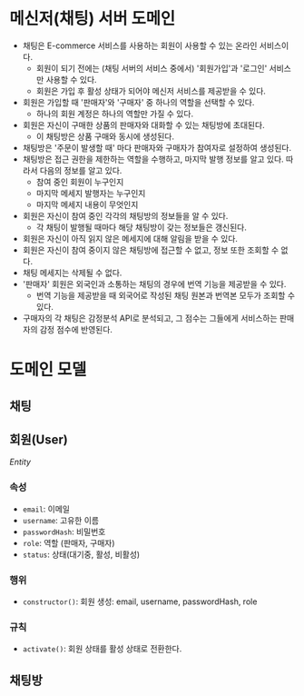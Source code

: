 # 메신저(채팅) 서버 도메인
- 채팅은 E-commerce 서비스를 사용하는 회원이 사용할 수 있는 온라인 서비스이다.
  - 회원이 되기 전에는 (채팅 서버의 서비스 중에서) '회원가입'과 '로그인' 서비스만 사용할 수 있다.
  - 회원은 가입 후 활성 상태가 되어야 메신저 서비스를 제공받을 수 있다. 
- 회원은 가입할 때 '판매자'와 '구매자' 중 하나의 역할을 선택할 수 있다.
  - 하나의 회원 계정은 하나의 역할만 가질 수 있다.
- 회원은 자신이 구매한 상품의 판매자와 대화할 수 있는 채팅방에 초대된다.
  - 이 채팅방은 상품 구매와 동시에 생성된다.
- 채팅방은 '주문이 발생할 때' 마다 판매자와 구매자가 참여자로 설정하여 생성된다.
- 채팅방은 접근 권한을 제한하는 역할을 수행하고, 마지막 발행 정보를 알고 있다. 따라서 다음의 정보를 알고 있다.
  - 참여 중인 회원이 누구인지
  - 마지막 메세지 발행자는 누구인지
  - 마지막 메세지 내용이 무엇인지
- 회원은 자신이 참여 중인 각각의 채팅방의 정보들을 알 수 있다.
  - 각 채팅이 발행될 때마다 해당 채팅방이 갖는 정보들은 갱신된다.
- 회원은 자신이 아직 읽지 않은 메세지에 대해 알림을 받을 수 있다.
- 회원은 자신이 참여 중이지 않은 채팅방에 접근할 수 없고, 정보 또한 조회할 수 없다.
- 채팅 메세지는 삭제될 수 없다.
- '판매자' 회원은 외국인과 소통하는 채팅의 경우에 번역 기능을 제공받을 수 있다.
  - 번역 기능을 제공받을 때 외국어로 작성된 채팅 원본과 번역본 모두가 조회할 수 있다.
- 구매자의 각 채팅은 감정분석 API로 분석되고, 그 점수는 그들에게 서비스하는 판매자의 감정 점수에 반영된다.


# 도메인 모델

## 채팅


## 회원(User)
_Entity_
### 속성
- `email`: 이메일 
- `username`: 고유한 이름
- `passwordHash`: 비밀번호
- `role`: 역할 (판매자, 구매자)
- `status`: 상태(대기중, 활성, 비활성)
### 행위
- `constructor()`: 회원 생성: email, username, passwordHash, role
### 규칙
- `activate()`: 회원 상태를 활성 상태로 전환한다.


## 채팅방




